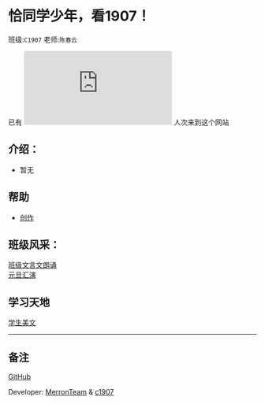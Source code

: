 # 恰同学少年，看1907！
班级:`C1907` 老师:`陈春云` 

已有 ![](https://www.hit-counts.com/counter.php?t=MTQ1NTA5MQ==%27%20border=%270%27%20alt=%27logo%20designers%27) 人次来到这个网站


## 介绍：
- 暂无

## 帮助
- [创作](/create.html)

## 班级风采：
[班级文言文朗诵](https://c1907.github.io/act/CNReading)
<br>
[元旦汇演](https://c1907.github.io/act/NewYear1)

## 学习天地
[学生美文](https://c1907.github.io/passage)


-------------------
## 备注

[GitHub](https://github.com/C1907/c1907.github.io)

Developer: [MerronTeam](https://github.com/MerronTeam) & [c1907](https://github.com/c1907)
